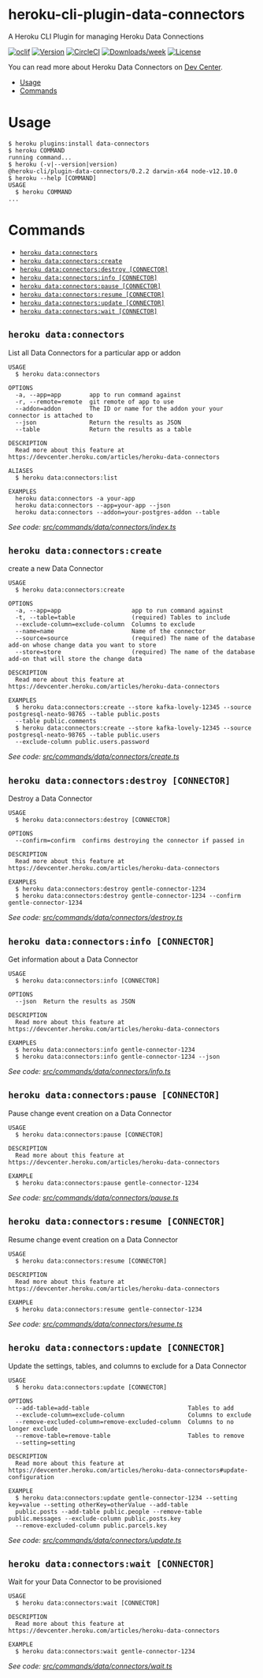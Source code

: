 heroku-cli-plugin-data-connectors
==========================

A Heroku CLI Plugin for managing Heroku Data Connections

[![oclif](https://img.shields.io/badge/cli-oclif-brightgreen.svg)](https://oclif.io)
[![Version](https://img.shields.io/npm/v/@heroku-cli/plugin-data-connectors.svg)](https://npmjs.org/package/@heroku-cli/plugin-data-connectors)
[![CircleCI](https://circleci.com/gh/heroku/heroku-cli-plugin-data-connectors/tree/main.svg?style=shield)](https://circleci.com/gh/heroku/heroku-cli-plugin-data-connectors/tree/main)
[![Downloads/week](https://img.shields.io/npm/dw/@heroku-cli/plugin-data-connectors.svg)](https://npmjs.org/package/@heroku-cli/plugin-data-connectors)
[![License](https://img.shields.io/npm/l/@heroku-cli/plugin-data-connectors.svg)](https://github.com/heroku/heroku-cli-plugin-data-connectors/blob/main/package.json)

You can read more about Heroku Data Connectors on [Dev
Center](https://devcenter.heroku.com/articles/heroku-data-connectors).

<!-- toc -->
* [Usage](#usage)
* [Commands](#commands)
<!-- tocstop -->
# Usage
```sh-session
$ heroku plugins:install data-connectors
$ heroku COMMAND
running command...
$ heroku (-v|--version|version)
@heroku-cli/plugin-data-connectors/0.2.2 darwin-x64 node-v12.10.0
$ heroku --help [COMMAND]
USAGE
  $ heroku COMMAND
...
```
<!-- usagestop -->
# Commands
<!-- commands -->
* [`heroku data:connectors`](#heroku-dataconnectors)
* [`heroku data:connectors:create`](#heroku-dataconnectorscreate)
* [`heroku data:connectors:destroy [CONNECTOR]`](#heroku-dataconnectorsdestroy-connector)
* [`heroku data:connectors:info [CONNECTOR]`](#heroku-dataconnectorsinfo-connector)
* [`heroku data:connectors:pause [CONNECTOR]`](#heroku-dataconnectorspause-connector)
* [`heroku data:connectors:resume [CONNECTOR]`](#heroku-dataconnectorsresume-connector)
* [`heroku data:connectors:update [CONNECTOR]`](#heroku-dataconnectorsupdate-connector)
* [`heroku data:connectors:wait [CONNECTOR]`](#heroku-dataconnectorswait-connector)

## `heroku data:connectors`

List all Data Connectors for a particular app or addon

```
USAGE
  $ heroku data:connectors

OPTIONS
  -a, --app=app        app to run command against
  -r, --remote=remote  git remote of app to use
  --addon=addon        The ID or name for the addon your your connector is attached to
  --json               Return the results as JSON
  --table              Return the results as a table

DESCRIPTION
  Read more about this feature at https://devcenter.heroku.com/articles/heroku-data-connectors

ALIASES
  $ heroku data:connectors:list

EXAMPLES
  heroku data:connectors -a your-app
  heroku data:connectors --app=your-app --json
  heroku data:connectors --addon=your-postgres-addon --table
```

_See code: [src/commands/data/connectors/index.ts](https://github.com/heroku/heroku-cli-plugin-data-connectors/blob/v1.0.1/src/commands/data/connectors/index.ts)_

## `heroku data:connectors:create`

create a new Data Connector

```
USAGE
  $ heroku data:connectors:create

OPTIONS
  -a, --app=app                    app to run command against
  -t, --table=table                (required) Tables to include
  --exclude-column=exclude-column  Columns to exclude
  --name=name                      Name of the connector
  --source=source                  (required) The name of the database add-on whose change data you want to store
  --store=store                    (required) The name of the database add-on that will store the change data

DESCRIPTION
  Read more about this feature at https://devcenter.heroku.com/articles/heroku-data-connectors

EXAMPLES
  $ heroku data:connectors:create --store kafka-lovely-12345 --source postgresql-neato-98765 --table public.posts 
  --table public.comments
  $ heroku data:connectors:create --store kafka-lovely-12345 --source postgresql-neato-98765 --table public.users 
  --exclude-column public.users.password
```

_See code: [src/commands/data/connectors/create.ts](https://github.com/heroku/heroku-cli-plugin-data-connectors/blob/v1.0.1/src/commands/data/connectors/create.ts)_

## `heroku data:connectors:destroy [CONNECTOR]`

Destroy a Data Connector

```
USAGE
  $ heroku data:connectors:destroy [CONNECTOR]

OPTIONS
  --confirm=confirm  confirms destroying the connector if passed in

DESCRIPTION
  Read more about this feature at https://devcenter.heroku.com/articles/heroku-data-connectors

EXAMPLES
  $ heroku data:connectors:destroy gentle-connector-1234
  $ heroku data:connectors:destroy gentle-connector-1234 --confirm gentle-connector-1234
```

_See code: [src/commands/data/connectors/destroy.ts](https://github.com/heroku/heroku-cli-plugin-data-connectors/blob/v1.0.1/src/commands/data/connectors/destroy.ts)_

## `heroku data:connectors:info [CONNECTOR]`

Get information about a Data Connector

```
USAGE
  $ heroku data:connectors:info [CONNECTOR]

OPTIONS
  --json  Return the results as JSON

DESCRIPTION
  Read more about this feature at https://devcenter.heroku.com/articles/heroku-data-connectors

EXAMPLES
  $ heroku data:connectors:info gentle-connector-1234
  $ heroku data:connectors:info gentle-connector-1234 --json
```

_See code: [src/commands/data/connectors/info.ts](https://github.com/heroku/heroku-cli-plugin-data-connectors/blob/v1.0.1/src/commands/data/connectors/info.ts)_

## `heroku data:connectors:pause [CONNECTOR]`

Pause change event creation on a Data Connector

```
USAGE
  $ heroku data:connectors:pause [CONNECTOR]

DESCRIPTION
  Read more about this feature at https://devcenter.heroku.com/articles/heroku-data-connectors

EXAMPLE
  $ heroku data:connectors:pause gentle-connector-1234
```

_See code: [src/commands/data/connectors/pause.ts](https://github.com/heroku/heroku-cli-plugin-data-connectors/blob/v1.0.1/src/commands/data/connectors/pause.ts)_

## `heroku data:connectors:resume [CONNECTOR]`

Resume change event creation on a Data Connector

```
USAGE
  $ heroku data:connectors:resume [CONNECTOR]

DESCRIPTION
  Read more about this feature at https://devcenter.heroku.com/articles/heroku-data-connectors

EXAMPLE
  $ heroku data:connectors:resume gentle-connector-1234
```

_See code: [src/commands/data/connectors/resume.ts](https://github.com/heroku/heroku-cli-plugin-data-connectors/blob/v1.0.1/src/commands/data/connectors/resume.ts)_

## `heroku data:connectors:update [CONNECTOR]`

Update the settings, tables, and columns to exclude for a Data Connector

```
USAGE
  $ heroku data:connectors:update [CONNECTOR]

OPTIONS
  --add-table=add-table                            Tables to add
  --exclude-column=exclude-column                  Columns to exclude
  --remove-excluded-column=remove-excluded-column  Columns to no longer exclude
  --remove-table=remove-table                      Tables to remove
  --setting=setting

DESCRIPTION
  Read more about this feature at https://devcenter.heroku.com/articles/heroku-data-connectors#update-configuration

EXAMPLE
  $ heroku data:connectors:update gentle-connector-1234 --setting key=value --setting otherKey=otherValue --add-table 
  public.posts --add-table public.people --remove-table public.messages --exclude-column public.posts.key 
  --remove-excluded-column public.parcels.key
```

_See code: [src/commands/data/connectors/update.ts](https://github.com/heroku/heroku-cli-plugin-data-connectors/blob/v1.0.1/src/commands/data/connectors/update.ts)_

## `heroku data:connectors:wait [CONNECTOR]`

Wait for your Data Connector to be provisioned

```
USAGE
  $ heroku data:connectors:wait [CONNECTOR]

DESCRIPTION
  Read more about this feature at https://devcenter.heroku.com/articles/heroku-data-connectors

EXAMPLE
  $ heroku data:connectors:wait gentle-connector-1234
```

_See code: [src/commands/data/connectors/wait.ts](https://github.com/heroku/heroku-cli-plugin-data-connectors/blob/v1.0.1/src/commands/data/connectors/wait.ts)_
<!-- commandsstop -->
